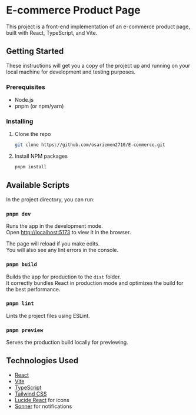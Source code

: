 # E-commerce Product Page

This project is a front-end implementation of an e-commerce product page, built with React, TypeScript, and Vite.

## Getting Started

These instructions will get you a copy of the project up and running on your local machine for development and testing purposes.

### Prerequisites

- Node.js
- pnpm (or npm/yarn)

### Installing

1. Clone the repo
   ```sh
   git clone https://github.com/osariemen2710/E-commerce.git
   ```
2. Install NPM packages
   ```sh
   pnpm install
   ```

## Available Scripts

In the project directory, you can run:

### `pnpm dev`

Runs the app in the development mode.<br />
Open [http://localhost:5173](http://localhost:5173) to view it in the browser.

The page will reload if you make edits.<br />
You will also see any lint errors in the console.

### `pnpm build`

Builds the app for production to the `dist` folder.<br />
It correctly bundles React in production mode and optimizes the build for the best performance.

### `pnpm lint`

Lints the project files using ESLint.

### `pnpm preview`

Serves the production build locally for previewing.

## Technologies Used

*   [React](https://reactjs.org/)
*   [Vite](https://vitejs.dev/)
*   [TypeScript](https://www.typescriptlang.org/)
*   [Tailwind CSS](https://tailwindcss.com/)
*   [Lucide React](https://lucide.dev/guide/packages/lucide-react) for icons
*   [Sonner](https://sonner.emilkowal.ski/) for notifications